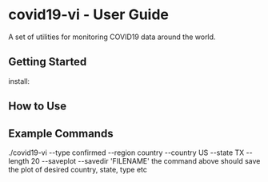 # covid19-vi - User Guide
A set of utilities for monitoring COVID19 data around the world.

## Getting Started
install:

## How to Use

## Example Commands
./covid19-vi --type confirmed --region country --country US --state TX --length 20 --saveplot --savedir 'FILENAME'
the command above should save the plot of desired country, state, type etc 